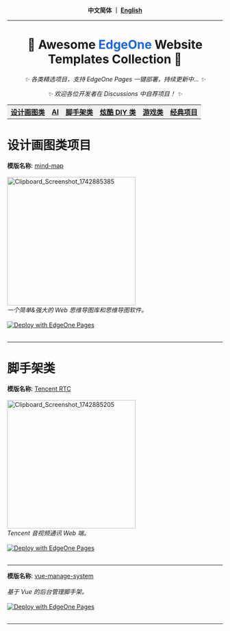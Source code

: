 <div align="center">
  <strong>中文简体 ｜ <a href="https://github.com/TencentEdgeOne/awesome-website-templates/blob/main/README.md">English</a></strong>
</div>
<hr/>

<h1 align="center">📢 Awesome <span style="color: #1c66e5">EdgeOne</span> Website Templates Collection 📢</h1>
<p align="center"><i>✨ 各类精选项目，支持 EdgeOne Pages 一键部署，持续更新中... ✨</i></p>
<p align="center"><i>✨ 欢迎各位开发者在 Discussions 中自荐项目！ ✨</i></p>

<div align="center">
  <table>
    <tr bgcolor="#f0f0f0">
      <th><a href="#design">设计画图类</a></th>
      <th><a href="#ai">AI</a></th>
      <th><a href="#system">脚手架类</a></th>
      <th><a href="#diy">炫酷 DIY 类</a></th>
      <th><a href="#game">游戏类</a></th>
      <th><a href="#common">经典项目</a></th
    </tr>
  </table>
</div>

<div>
  <h1 id='design'>设计画图类项目</h1>
  <div>
    <strong>模版名称</strong>: <a href="https://github.com/wanglin2/mind-map">mind-map</a><div> <br/>
    <img width="300" alt="Clipboard_Screenshot_1742885385" src="https://github.com/user-attachments/assets/0ce52b56-2158-4de0-a4ac-cf98e9c92931" />
    <div><em>一个简单&强大的 Web 思维导图库和思维导图软件。</em><div> <br/>
    <div>
      <a href="https://edgeone.ai/products/pages" target="_blank"><img 
src="https://camo.githubusercontent.com/6a94a67f6a020d5810ef905549fc5255bf99ccd09f17881b6855b332b579a364/68747470733a2f2f63646e7374617469632e74656e63656e7463732e636f6d2f656467656f6e652f70616765732f6465706c6f792e737667" 
      alt="Deploy with EdgeOne Pages" data-canonical-src="https://cdnstatic.tencentcs.com/edgeone/pages/deploy.svg" style="max-width: 100%;"></a>
    <div> <br/>
  </div>
  <hr/>
</div>

<div>
    <h1 id='system'>脚手架类</h1>
    <div>
      <strong>模版名称</strong>: <a href="https://github.com/Tencent-RTC/TUIRoomKit">Tencent RTC</a><div> <br/>
      <img width="300" alt="Clipboard_Screenshot_1742885205" src="https://github.com/user-attachments/assets/eeb3560a-5e3e-4c40-87b5-03bbe7851799" />
      <div><em>Tencent 音视频通讯 Web 端。</em><div> <br/>
      <div>
        <a href="https://edgeone.ai/products/pages" target="_blank"><img 
    src="https://camo.githubusercontent.com/6a94a67f6a020d5810ef905549fc5255bf99ccd09f17881b6855b332b579a364/68747470733a2f2f63646e7374617469632e74656e63656e7463732e636f6d2f656467656f6e652f70616765732f6465706c6f792e737667" 
        alt="Deploy with EdgeOne Pages" data-canonical-src="https://cdnstatic.tencentcs.com/edgeone/pages/deploy.svg" style="max-width: 100%;"></a>
      <div> <br/>
    </div>
    <hr/>
    <div>
      <strong>模版名称</strong>: <a href="https://github.com/lin-xin/vue-manage-system">vue-manage-system</a><div> <br/>
      <div><em>基于 Vue 的后台管理脚手架。</em><div> <br/>
      <div>
        <a href="https://edgeone.ai/products/pages" target="_blank"><img
    src="https://camo.githubusercontent.com/6a94a67f6a020d5810ef905549fc5255bf99ccd09f17881b6855b332b579a364/68747470733a2f2f63646e7374617469632e74656e63656e7463732e636f6d2f656467656f6e652f70616765732f6465706c6f792e737667"
        alt="Deploy with EdgeOne Pages" data-canonical-src="https://cdnstatic.tencentcs.com/edgeone/pages/deploy.svg" style="max-width: 100%;"></a>
      <div> <br/>
    </div>
    <hr/>
</div>
